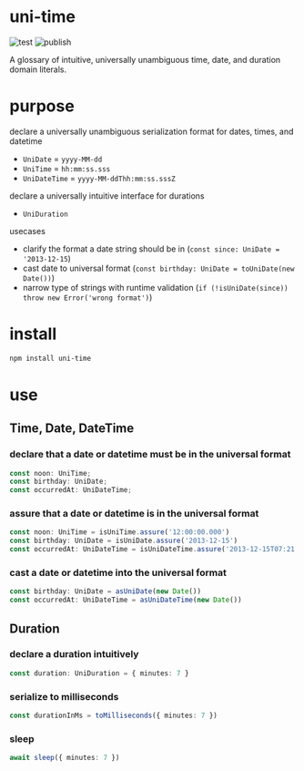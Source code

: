 # uni-time

![test](https://github.com/ehmpathy/uni-time/workflows/test/badge.svg)
![publish](https://github.com/ehmpathy/uni-time/workflows/publish/badge.svg)

A glossary of intuitive, universally unambiguous time, date, and duration domain literals.

# purpose

declare a universally unambiguous serialization format for dates, times, and datetime
- `UniDate` = `yyyy-MM-dd`
- `UniTime` = `hh:mm:ss.sss`
- `UniDateTime` = `yyyy-MM-ddThh:mm:ss.sssZ`

declare a universally intuitive interface for durations
- `UniDuration`

usecases
- clarify the format a date string should be in (`const since: UniDate = '2013-12-15`)
- cast date to universal format (`const birthday: UniDate = toUniDate(new Date())`)
- narrow type of strings with runtime validation (`if (!isUniDate(since)) throw new Error('wrong format')`)


# install

```sh
npm install uni-time
```

# use

## Time, Date, DateTime

### declare that a date or datetime must be in the universal format

```ts
const noon: UniTime;
const birthday: UniDate;
const occurredAt: UniDateTime;
```


### assure that a date or datetime is in the universal format

```ts
const noon: UniTime = isUniTime.assure('12:00:00.000')
const birthday: UniDate = isUniDate.assure('2013-12-15')
const occurredAt: UniDateTime = isUniDateTime.assure('2013-12-15T07:21:13.555Z')
```


### cast a date or datetime into the universal format

```ts
const birthday: UniDate = asUniDate(new Date())
const occurredAt: UniDateTime = asUniDateTime(new Date())
```


## Duration

### declare a duration intuitively
```ts
const duration: UniDuration = { minutes: 7 }
```

### serialize to milliseconds
```ts
const durationInMs = toMilliseconds({ minutes: 7 })
```

### sleep
```ts
await sleep({ minutes: 7 })
```
